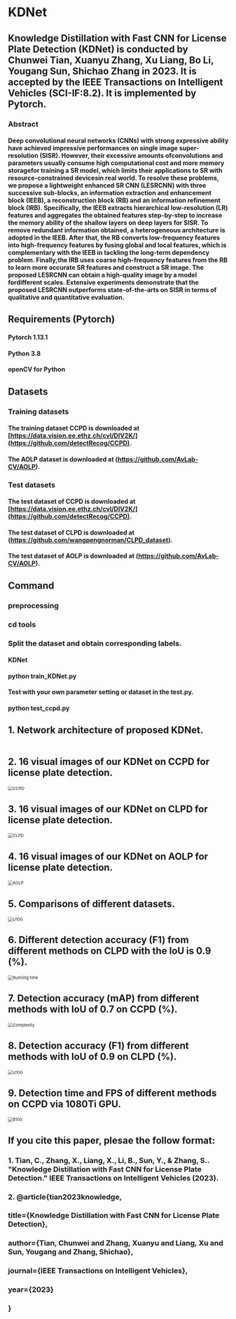 # KDNet
## Knowledge Distillation with Fast CNN for License Plate Detection (KDNet) is conducted by Chunwei Tian, Xuanyu Zhang, Xu Liang, Bo Li, Yougang Sun, Shichao Zhang in 2023. It is accepted by the IEEE Transactions on Intelligent Vehicles (SCI-IF:8.2). It is implemented by Pytorch.


### Abstract
#### Deep convolutional neural networks (CNNs) with strong expressive ability have achieved impressive performances on single image super-resolution (SISR). However, their excessive amounts ofconvolutions and parameters usually consume high computational cost and more memory storagefor training a SR model, which limits their applications to SR with resource-constrained devicesin real world. To resolve these problems, we propose a lightweight enhanced SR CNN (LESRCNN) with three successive sub-blocks, an information extraction and enhancement block (IEEB), a reconstruction block (RB) and an information refinement block (IRB). Specifically, the IEEB extracts hierarchical low-resolution (LR) features and aggregates the obtained features step-by-step to increase the memory ability of the shallow layers on deep layers for SISR. To remove redundant information obtained, a heterogeneous architecture is adopted in the IEEB. After that, the RB converts low-frequency features into high-frequency features by fusing global and local features, which is complementary with the IEEB in tackling the long-term dependency problem. Finally,the IRB uses coarse high-frequency features from the RB to learn more accurate SR features and construct a SR image. The proposed LESRCNN can obtain a high-quality image by a model fordifferent scales.  Extensive experiments demonstrate that the proposed LESRCNN outperforms state-of-the-arts on SISR in terms of qualitative and quantitative evaluation. 

## Requirements (Pytorch)
#### Pytorch 1.13.1
#### Python 3.8
#### openCV for Python

## Datasets
### Training datasets
#### The training dataset CCPD is downloaded at [https://data.vision.ee.ethz.ch/cvl/DIV2K/](https://github.com/detectRecog/CCPD). 
#### The AOLP dataset is downloaded at (https://github.com/AvLab-CV/AOLP).

### Test datasets
#### The test dataset of CCPD is downloaded at [https://data.vision.ee.ethz.ch/cvl/DIV2K/](https://github.com/detectRecog/CCPD).
#### The test dataset of CLPD is downloaded at (https://github.com/wangpengnorman/CLPD_dataset).
#### The test dataset of AOLP is downloaded at (https://github.com/AvLab-CV/AOLP).

## Command
### preprocessing
### cd tools
### Split the dataset and obtain corresponding labels.

#### KDNet
#### python train_KDNet.py

#### Test with your own parameter setting or dataset in the test.py.
#### python test_ccpd.py


## 1. Network architecture of proposed KDNet.

<img src="./results/Fig1.png" alt="" style="zoom:67%;" />

## 2. 16 visual images of our KDNet on CCPD for license plate detection.
<img src="./results/Fig2.png" alt="CCPD" style="zoom:67%;" />

## 3. 16 visual images of our KDNet on CLPD for license plate detection.

<img src="./results/Fig3.png" alt="CLPD" style="zoom:67%;" />

## 4. 16 visual images of our KDNet on AOLP for license plate detection.

<img src="./results/Fig4.png" alt="AOLP" style="zoom:67%;" />

## 5. Comparisons of different datasets.

<img src="./results/Table1.png" alt="U100" style="zoom:67%;" />

## 6. Different detection accuracy (F1) from different methods on CLPD with the IoU is 0.9 (%).

<img src="./results/Table2.png" alt="Running time" style="zoom:67%;" />

## 7. Detection accuracy (mAP) from different methods with IoU of 0.7 on CCPD (%).

<img src="./results/Table3.png" alt="Complexity" style="zoom:67%;" />

## 8. Detection accuracy (F1) from different methods with IoU of 0.9 on CLPD (%).

<img src="./results/Table4.png" alt="U100" style="zoom:67%;" />

## 9. Detection time and FPS of different methods on CCPD via 1080Ti GPU.

<img src="./results/Table5.png" alt="B100" style="zoom:67%;" />

## If you cite this paper, plesae the follow format:

### 1. Tian, C., Zhang, X., Liang, X., Li, B., Sun, Y., & Zhang, S.. "Knowledge Distillation with Fast CNN for License Plate Detection." IEEE Transactions on Intelligent Vehicles (2023).
### 2. @article{tian2023knowledge,
  ### title={Knowledge Distillation with Fast CNN for License Plate Detection},
  ### author={Tian, Chunwei and Zhang, Xuanyu and Liang, Xu and Sun, Yougang and Zhang, Shichao},
  ### journal={IEEE Transactions on Intelligent Vehicles},
  ### year={2023}
### }
